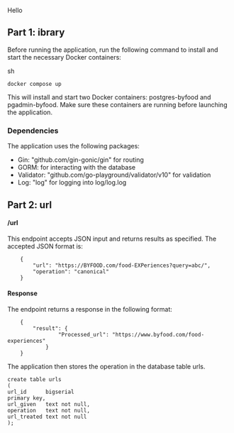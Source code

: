 Hello

## Part 1: ibrary

Before running the application, run the following command to install and start the necessary Docker containers:

sh

    docker compose up

This will install and start two Docker containers: postgres-byfood and pgadmin-byfood. Make sure these containers are running before launching the application.
### Dependencies

The application uses the following packages:

* Gin: "github.com/gin-gonic/gin" for routing
* GORM: for interacting with the database
* Validator: "github.com/go-playground/validator/v10" for validation
* Log: "log" for logging into log/log.log

##  Part 2: url

#### /url 
This endpoint accepts JSON input and returns results as specified. The accepted JSON format is:
        
        {
            "url": "https://BYFOOD.com/food-EXPeriences?query=abc/",
            "operation": "canonical"
        }
#### Response
The endpoint returns a response in the following format:
       
        {
            "result": {
                    "Processed_url": "https://www.byfood.com/food-experiences"
                }
        }

The application then stores the operation in the database table urls.

    create table urls
    (
    url_id      bigserial
    primary key,
    url_given   text not null,
    operation   text not null,
    url_treated text not null
    );
